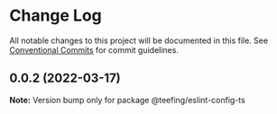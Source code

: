 # Change Log

All notable changes to this project will be documented in this file.
See [Conventional Commits](https://conventionalcommits.org) for commit guidelines.

## 0.0.2 (2022-03-17)

**Note:** Version bump only for package @teefing/eslint-config-ts
